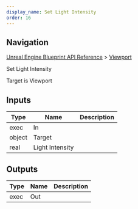 ```yaml
---
display_name: Set Light Intensity
order: 16
---
```

## Navigation

[Unreal Engine Blueprint API Reference](https://dev.epicgames.com/documentation/en-us/unreal-engine/BlueprintAPI) > [Viewport](https://dev.epicgames.com/documentation/en-us/unreal-engine/BlueprintAPI/Viewport)

Set Light Intensity

Target is Viewport

## Inputs

| Type | Name | Description |
| --- | --- | --- |
| exec | In |  |
| object | Target |  |
| real | Light Intensity |  |

## Outputs

| Type | Name | Description |
| --- | --- | --- |
| exec | Out |  |
